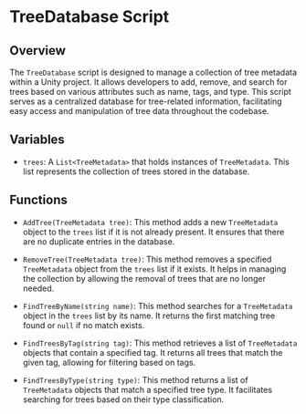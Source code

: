 # TreeDatabase Script

## Overview
The `TreeDatabase` script is designed to manage a collection of tree metadata within a Unity project. It allows developers to add, remove, and search for trees based on various attributes such as name, tags, and type. This script serves as a centralized database for tree-related information, facilitating easy access and manipulation of tree data throughout the codebase.

## Variables
- `trees`: A `List<TreeMetadata>` that holds instances of `TreeMetadata`. This list represents the collection of trees stored in the database.

## Functions
- `AddTree(TreeMetadata tree)`: This method adds a new `TreeMetadata` object to the `trees` list if it is not already present. It ensures that there are no duplicate entries in the database.

- `RemoveTree(TreeMetadata tree)`: This method removes a specified `TreeMetadata` object from the `trees` list if it exists. It helps in managing the collection by allowing the removal of trees that are no longer needed.

- `FindTreeByName(string name)`: This method searches for a `TreeMetadata` object in the `trees` list by its name. It returns the first matching tree found or `null` if no match exists.

- `FindTreesByTag(string tag)`: This method retrieves a list of `TreeMetadata` objects that contain a specified tag. It returns all trees that match the given tag, allowing for filtering based on tags.

- `FindTreesByType(string type)`: This method returns a list of `TreeMetadata` objects that match a specified tree type. It facilitates searching for trees based on their type classification.